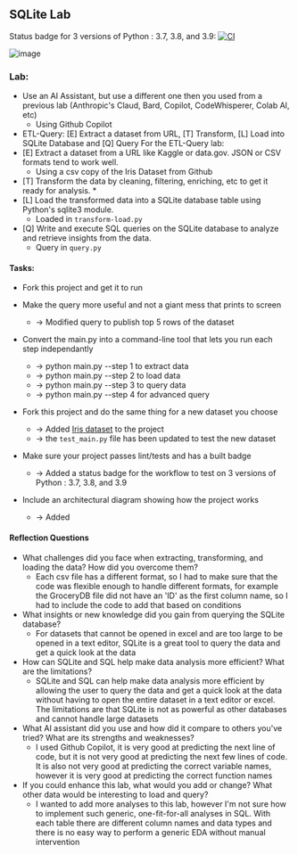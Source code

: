 ## SQLite Lab

Status badge for 3 versions of Python : 3.7, 3.8, and 3.9: [![CI](https://github.com/nogibjj/DukeIDS706_ds655_Week05_sqlite/actions/workflows/cicd.yml/badge.svg)](https://github.com/nogibjj/DukeIDS706_ds655_Week05_sqlite/actions/workflows/cicd.yml)

![image](https://github.com/nogibjj/DukeIDS706_ds655_Week05_sqlite/blob/main/data/Repo_Architecture.drawio.png)



### Lab:

* Use an AI Assistant, but use a different one then you used from a previous lab (Anthropic's Claud, Bard, Copilot, CodeWhisperer, Colab AI, etc)
    * Using Github Copilot
* ETL-Query:  [E] Extract a dataset from URL, [T] Transform, [L] Load into SQLite Database and [Q] Query
For the ETL-Query lab:
* [E] Extract a dataset from a URL like Kaggle or data.gov. JSON or CSV formats tend to work well.
    * Using a csv copy of the Iris Dataset from Github
* [T] Transform the data by cleaning, filtering, enriching, etc to get it ready for analysis.
    * 
* [L] Load the transformed data into a SQLite database table using Python's sqlite3 module.
    * Loaded in `transform-load.py`
* [Q] Write and execute SQL queries on the SQLite database to analyze and retrieve insights from the data.
    * Query in `query.py`

#### Tasks:

* Fork this project and get it to run
* Make the query more useful and not a giant mess that prints to screen
    * -> Modified query to publish top 5 rows of the dataset

* Convert the main.py into a command-line tool that lets you run each step independantly

    * -> python main.py --step 1 to extract data
    * -> python main.py --step 2 to load data
    * -> python main.py --step 3 to query data
    * -> python main.py --step 4 for advanced query

* Fork this project and do the same thing for a new dataset you choose

    * -> Added [Iris dataset](https://gist.githubusercontent.com/netj/8836201/raw/6f9306ad21398ea43cba4f7d537619d0e07d5ae3/iris.csv) to the project
    * -> the `test_main.py` file has been updated to test the new dataset

* Make sure your project passes lint/tests and has a built badge
    * -> Added a status badge for the workflow to test on 3 versions of Python : 3.7, 3.8, and 3.9

* Include an architectural diagram showing how the project works
    * -> Added

#### Reflection Questions

* What challenges did you face when extracting, transforming, and loading the data? How did you overcome them?
    * Each csv file has a different format, so I had to make sure that the code was flexible enough to handle different formats, for example the GroceryDB file did not have an 'ID' as the first column name, so I had to include the code to add that based on conditions
* What insights or new knowledge did you gain from querying the SQLite database?
    * For datasets that cannot be opened in excel and are too large to be opened in a text editor, SQLite is a great tool to query the data and get a quick look at the data 
* How can SQLite and SQL help make data analysis more efficient? What are the limitations?
    * SQLite and SQL can help make data analysis more efficient by allowing the user to query the data and get a quick look at the data without having to open the entire dataset in a text editor or excel. The limitations are that SQLite is not as powerful as other databases and cannot handle large datasets
* What AI assistant did you use and how did it compare to others you've tried? What are its strengths and weaknesses?
    * I used Github Copilot, it is very good at predicting the next line of code, but it is not very good at predicting the next few lines of code. It is also not very good at predicting the correct variable names, however it is very good at predicting the correct function names
* If you could enhance this lab, what would you add or change? What other data would be interesting to load and query?
    * I wanted to add more analyses to this lab, however I'm not sure how to implement such generic, one-fit-for-all analyses in SQL. With each table there are different column names and data types and there is no easy way to perform a generic EDA without manual intervention

